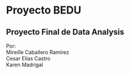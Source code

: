 
# Proyecto BEDU
## Proyecto Final de Data Analysis
 Por:  
 Mireille Caballero Ramírez  
 Cesar Elias Castro  
 Karen Madrigal  
